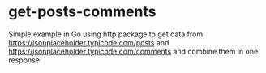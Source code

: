 # get-posts-comments
Simple example in Go using http package to get data from https://jsonplaceholder.typicode.com/posts and https://jsonplaceholder.typicode.com/comments and combine them in one response
